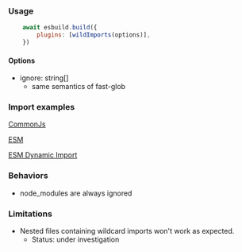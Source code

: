 
### Usage

```javascript
    await esbuild.build({
        plugins: [wildImports(options)],
    })
```

#### Options

- ignore: string[]
   - same semantics of fast-glob

### Import examples

<a href="./tests/cjs-require/actual">CommonJs</a>

<a href="./tests/esm-import-export/actual">ESM</a>

<a href="./tests/esm-dynamic-import/actual">ESM Dynamic Import</a>

### Behaviors

- node_modules are always ignored

### Limitations

- Nested files containing wildcard imports won't work as expected.
  - Status: under investigation
